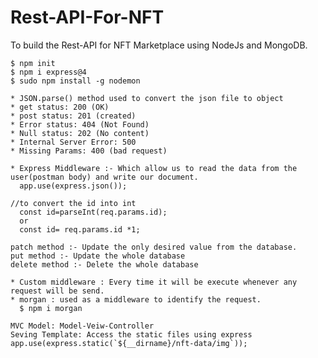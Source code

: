 # Rest-API-For-NFT
To build the Rest-API for NFT Marketplace using NodeJs and MongoDB.
```shell
$ npm init 
$ npm i express@4 
$ sudo npm install -g nodemon 
```

```shell
* JSON.parse() method used to convert the json file to object
* get status: 200 (OK)
* post status: 201 (created)
* Error status: 404 (Not Found)
* Null status: 202 (No content)
* Internal Server Error: 500 
* Missing Params: 400 (bad request)
```

```shell
* Express Middleware :- Which allow us to read the data from the user(postman body) and write our document.
  app.use(express.json());
```
```shell
//to convert the id into int
  const id=parseInt(req.params.id);
  or
  const id= req.params.id *1; 
```

```shell
patch method :- Update the only desired value from the database.
put method :- Update the whole database 
delete method :- Delete the whole database
```

```shell
* Custom middleware : Every time it will be execute whenever any request will be send.
* morgan : used as a middleware to identify the request.
  $ npm i morgan
```

```shell 
MVC Model: Model-Veiw-Controller
Seving Template: Access the static files using express
app.use(express.static(`${__dirname}/nft-data/img`));
```
